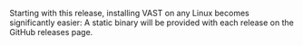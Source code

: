 Starting with this release, installing VAST on any Linux becomes significantly
easier: A static binary will be provided with each release on the GitHub
releases page.
